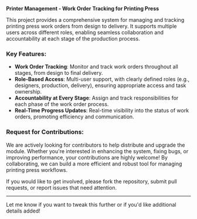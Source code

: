 

**Printer Management - Work Order Tracking for Printing Press**

This project provides a comprehensive system for managing and tracking printing press work orders from design to delivery. It supports multiple users across different roles, enabling seamless collaboration and accountability at each stage of the production process.

### Key Features:
- **Work Order Tracking**: Monitor and track work orders throughout all stages, from design to final delivery.
- **Role-Based Access**: Multi-user support, with clearly defined roles (e.g., designers, production, delivery), ensuring appropriate access and task ownership.
- **Accountability at Every Stage**: Assign and track responsibilities for each phase of the work order process.
- **Real-Time Progress Updates**: Real-time visibility into the status of work orders, promoting efficiency and communication.

### Request for Contributions:
We are actively looking for contributors to help distribute and upgrade the module. Whether you're interested in enhancing the system, fixing bugs, or improving performance, your contributions are highly welcome! By collaborating, we can build a more efficient and robust tool for managing printing press workflows.

If you would like to get involved, please fork the repository, submit pull requests, or report issues that need attention.

---

Let me know if you want to tweak this further or if you'd like additional details added!
